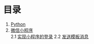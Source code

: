 # 目录

1. [Python]()
2. [微信小程序](/wechat)<br>
   2.1 [实现小程序的登录](./wechat#2.1-实现小程序的登录)
   2.2 [发送模板消息](./wechat#2.2-发送模板消息)